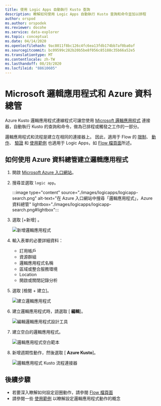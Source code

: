 ```yaml
---
title: 使用 Logic Apps 自動執行 Kusto 查詢
description: 瞭解如何使用 Logic Apps 自動執行 Kusto 查詢和命令並加以排程
author: orspod
ms.author: orspodek
ms.reviewer: docohe
ms.service: data-explorer
ms.topic: conceptual
ms.date: 04/14/2020
ms.openlocfilehash: 9ac8011f8bc126c4fc6ea13fdb174bb7af0ba0af
ms.sourcegitcommit: bc09599c282b20b5be8f056c85188c35b66a52e5
ms.translationtype: MT
ms.contentlocale: zh-TW
ms.lasthandoff: 08/19/2020
ms.locfileid: "88610605"
---
```

# <a name="microsoft-logic-app-and-azure-data-explorer"></a>Microsoft 邏輯應用程式和 Azure 資料總管

Azure Kusto 邏輯應用程式連線程式可讓您使用 [Microsoft 邏輯應用程式](https://docs.microsoft.com/azure/logic-apps/logic-apps-what-are-logic-apps) 連接器，自動執行 Kusto 的查詢和命令，做為已排程或觸發之工作的一部分。

邏輯應用程式和流程是建立在相同的連接器上。 因此，適用于 Flow 的 [限制](flow.md#limitations)、 [動作](flow.md#azure-kusto-flow-actions)、 [驗證](flow.md#authentication) 和 [使用範例](flow.md#azure-kusto-flow-actions) 也適用于 Logic Apps，如 [Flow 檔頁面](flow.md)所述。

## <a name="how-to-create-a-logic-app-with-azure-data-explorer"></a>如何使用 Azure 資料總管建立邏輯應用程式

1. 開啟 [Microsoft Azure 入口網站](https://ms.portal.azure.com/)。 
1. 搜尋並選取 `logic app`。

    :::image type="content" source="./images/logicapps/logicapp-search.png" alt-text="在 Azure 入口網站中搜尋「邏輯應用程式」，Azure 資料總管" lightbox="./images/logicapps/logicapp-search.png#lightbox":::

1. 選取 [+新增]  。

    ![新增邏輯應用程式](./Images/logicapps/logicapp-add.png)

1. 輸入表單的必要詳細資料：
    * 訂用帳戶
    * 資源群組
    * 邏輯應用程式名稱
    * 區域或整合服務環境
    * Location
    * 開啟或關閉記錄分析
1. 選取 [檢閱 + 建立]。

    ![建立邏輯應用程式](./Images/logicapps/logicapp-create-new.png)

1. 建立邏輯應用程式時，請選取 [ **編輯**]。

    ![編輯邏輯應用程式設計工具](./Images/logicapps/logicapp-editdesigner.png "logicapp-editdesigner")

1. 建立空白的邏輯應用程式。

    ![邏輯應用程式空白範本](./Images/logicapps/logicapp-blanktemplate.png "logicapp-blanktemplate")

1. 新增週期性動作，然後選取 [ **Azure Kusto**]。

    ![邏輯應用程式 Kusto 流程連接器](./Images/logicapps/logicapp-kustoconnector.png "logicapp-kustoconnector")

## <a name="next-steps"></a>後續步驟

* 若要深入瞭解如何設定迴圈動作，請參閱 [Flow 檔頁面](flow.md)
* 請參閱一些 [使用範例](flow.md#azure-kusto-flow-actions) 以瞭解設定邏輯應用程式動作的概念
